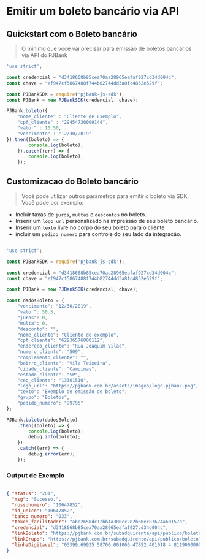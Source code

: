 
# Emitir um boleto bancário via API 

## Quickstart com o Boleto bancário 

> O mínimo que você vai precisar para emissão de boletos bancários via API do PJBank

```javascript
'use strict';

const credencial = "d3418668b85cea70aa28965eafaf927cd34d004c";
const chave = "ef947cf5867488f744b82744dd3a8fc4852e529f";

const PJBankSDK = require('pjbank-js-sdk');
const PJBank = new PJBankSDK(credencial, chave);

PJBank.boleto({
    "nome_cliente" : "Cliente de Exemplo",
    "cpf_cliente" : "29454730000144",
    "valor" : 10.50,
    "vencimento" : "12/30/2019"
}).then((boleto) => {
        console.log(boleto);
    }).catch((err) => {
        console.log(boleto);
    });
```

## Customizacao do Boleto bancário

> Você pode utilizar outros parametros para emitir o boleto via SDK. Você pode por exemplo: 

* Incluir taxas de `juros`, `multas` e `descontos` no boleto. 
* Inserir um `logo_url` personalizado na impressão de seu boleto bancário. 
* Inserir um `texto` livre no corpo do seu boleto para o cliente
* incluir um `pedido_numero` para controle do seu lado da integracão.

```javascript

'use strict';

const PJBankSDK = require('pjbank-js-sdk');

const credencial = "d3418668b85cea70aa28965eafaf927cd34d004c";
const chave = "ef947cf5867488f744b82744dd3a8fc4852e529f";

const PJBank = new PJBankSDK(credencial, chave);

const dadosBoleto = {
    "vencimento": "12/30/2019",
    "valor": 50.5,
    "juros": 0,
    "multa": 0,
    "desconto": "",
    "nome_cliente": "Cliente de exemplo",
    "cpf_cliente": "62936576000112",
    "endereco_cliente": "Rua Joaquim Vilac",
    "numero_cliente": "509",
    "complemento_cliente": "",
    "bairro_cliente": "Vila Teixeira",
    "cidade_cliente": "Campinas",
    "estado_cliente": "SP",
    "cep_cliente": "13301510",
    "logo_url": "https://pjbank.com.br/assets/images/logo-pjbank.png",
    "texto": "Exemplo de emissão de boleto",
    "grupo": "Boletos",
    "pedido_numero": "99795"
};

PJBank.boleto(dadosBoleto)
    .then((boleto) => {
        console.log(boleto);
        debug.info(boleto);
    })
    .catch((err) => {
        debug.error(err);
    });

```

### Output de Exemplo

```json

{ "status": "201",
  "msg": "Sucesso.",
  "nossonumero": "10647852",
  "id_unico": "10647852",
  "banco_numero": "033",
  "token_facilitador": "abe2658dc12bb4a300cc202b60ec87624a60157d",
  "credencial": "d3418668b85cea70aa28965eafaf927cd34d004c",
  "linkBoleto": "https://pjbank.com.br/subadquirente/api/publico/boleto?i=ac0e56cb6327716148026058dbd766405a956b81",
  "linkGrupo": "https://pjbank.com.br/subadquirente/api/publico/boleto?g=cea7286b0db4f1f950ed9725bcfad201f7e60e87",
  "linhaDigitavel": "03399.69925 58700.001066 47852.401018 4 81190000005050" 
}

```